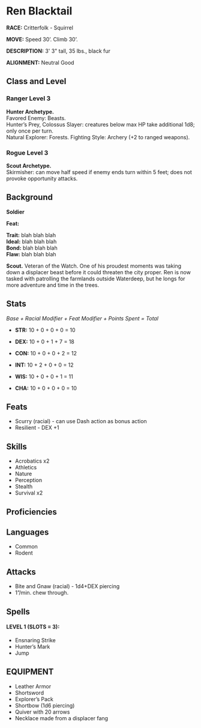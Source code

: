 # Ren Blacktail 

**RACE:** Critterfolk - Squirrel

**MOVE:** Speed 30’. Climb 30’.

**DESCRIPTION:** 3' 3" tall, 35 lbs., black fur

**ALIGNMENT:** Neutral Good

## Class and Level

### Ranger Level 3
**Hunter Archetype.** \
Favored Enemy: Beasts. \
Hunter’s Prey, Colossus Slayer: creatures below max HP take additional 1d8; only once per turn. \
Natural Explorer: Forests. Fighting Style: Archery (+2 to ranged weapons). 

### Rogue Level 3
**Scout Archetype.** \
Skirmisher: can move half speed if enemy ends turn within 5 feet; does not provoke opportunity attacks.

## Background

**Soldier**

**Feat:**

**Trait:** blah blah blah \
**Ideal:** blah blah blah \
**Bond:** blah blah blah \
**Flaw:** blah blah blah

**Scout.** Veteran of the Watch. One of his proudest moments was taking down a displacer beast before it could threaten the city proper. Ren is now tasked with patrolling the farmlands outside Waterdeep, but he longs for more adventure and time in the trees.

## Stats

*Base + Racial Modifier + Feat Modifier + Points Spent = Total*

* **STR:** 10 + 0 + 0 + 0 = 10

* **DEX:** 10 + 0 + 1 + 7 = 18

* **CON:** 10 + 0 + 0 + 2 = 12

* **INT:** 10 + 2 + 0 + 0 = 12

* **WIS:** 10 + 0 + 0 + 1 = 11

* **CHA:** 10 + 0 + 0 + 0 = 10

## Feats
* Scurry (racial) - can use Dash action as bonus action
* Resilient - DEX +1

## Skills
* Acrobatics x2
* Athletics
* Nature
* Perception
* Stealth
* Survival x2

## Proficiencies

## Languages
* Common
* Rodent

## Attacks
* Bite and Gnaw (racial) - 1d4+DEX piercing
* 1”/min. chew through.

## Spells
#### LEVEL 1 (SLOTS = 3):
* Ensnaring Strike
* Hunter’s Mark
* Jump

## EQUIPMENT
* Leather Armor
* Shortsword
* Explorer’s Pack
* Shortbow (1d6 piercing)
* Quiver with 20 arrows
* Necklace made from a displacer fang
